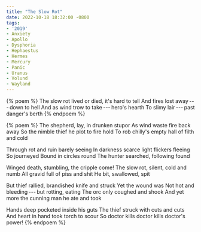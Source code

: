 ```yaml
---
title: "The Slow Rot"
date: 2022-10-18 18:32:00 -0800
tags:
- '2019'
- Anxiety
- Apollo
- Dysphoria
- Hephaestus
- Hermes
- Mercury
- Panic
- Uranus
- Volund
- Wayland
---
```


{% poem %}
The slow rot
lived or died, it's hard to tell
And fires lost away&thinsp;---&thinsp;down to hell
And as wind trow to take&thinsp;---&thinsp;hero's hearth
To slimy lair&thinsp;---&thinsp;past danger's berth
{% endpoem %}

{% poem %}
The shepherd, lay, in drunken stupor
As wind waste fire back away
So the nimble thief he plot to fire hold
To rob chilly's empty hall of filth and cold

Through rot and ruin barely seeing
In darkness scarce light flickers fleeing
So journeyed Bound in circles round
The hunter searched, following found

Winged death, stumbling, the cripple come!
The slow rot, silent, cold and numb
All gravid full of piss and shit
He bit, swallowed, spit

But thief rallied, brandished knife and struck
Yet the wound was
Not hot and bleeding&thinsp;---&thinsp;but rotting, eating
The orc only coughed and shook
And yet more the cunning man he ate and took

Hands deep pocketed inside his guts
The thief struck with cuts and cuts
And heart in hand took torch to scour
So doctor kills doctor kills doctor's power!
{% endpoem %}
